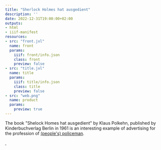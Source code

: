 ```yaml
---
title: "Sherlock Holmes hat ausgedient"
description: ''
date: 2022-12-31T19:00:00+02:00
outputs:
- html
- iiif-manifest
resources:
- src: "front.jxl"
  name: front
  params:
    iiif: front/info.json
    class: front
    preview: false
- src: "title.jxl"
  name: title
  params:
    iiif: title/info.json
    class: title
    preview: false
- src: "web.png"
  name: product
  params:
    preview: true
---
```

The book "Shelock Homes hat ausgedient" by Klaus Polkehn, published by Kinderbuchverlag Berlin in 1961 is an interesting example of advertising for the profession of [(people's) policeman](https://en.wikipedia.org/wiki/Volkspolizei).

<a class="worldcat" href="https://worldcat.org/de/title/73641149">&nbsp;</a>
